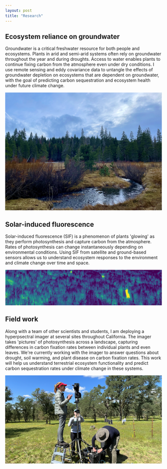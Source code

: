 ```yaml
---
layout: post
title: "Research"
---
```


## Ecosystem reliance on groundwater
Groundwater is a critical freshwater resource for both people and ecosystems. Plants in arid and semi-arid systems often rely on groundwater throughout the year and during droughts. Access to water enables plants to continue fixing carbon from the atmosphere even under dry conditions. I use remote sensing and eddy covariance data to untangle the effects of groundwater depletion on ecosystems that are dependent on groundwater, with the goal of predicting carbon sequestration and ecosystem health under future climate change.

![gw](/groundwater.jpeg)

## Solar-induced fluorescence
Solar-induced fluorescence (SIF) is a phenomenon of plants 'glowing' as they perform photosynthesis and capture carbon from the atmosphere. Rates of photosynthesis can change instantaneously depending on environmental conditions. Using SIF from satellite and ground-based sensors allows us to understand ecosystem responses to the environment and climate change over time and space. 

![SIF](/sif.png)

## Field work
Along with a team of other scientists and students, I am deploying a hyperpsectral imager at several sites throughout California. The imager takes 'pictures' of photosynthesis across a landscape, capturing differences in carbon fixation rates between individual plants and even leaves. We're currently working with the imager to answer questions about drought, soil warming, and plant disease on carbon fixation rates. This work will help us understand terrestrial ecosystem functionality and predict carbon sequestration rates under climate change in these systems.

![field](/fieldwork.jpeg)
